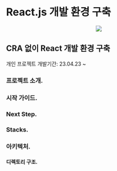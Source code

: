 # React.js 개발 환경 구축

<div style="text-align:center">
    <a href="https://hits.seeyoufarm.com"><img src="https://hits.seeyoufarm.com/api/count/incr/badge.svg?url=https%3A%2F%2Fgithub.com%2Fseungdeok%2Fwithout-cra&count_bg=%2379C83D&title_bg=%23555555&icon=&icon_color=%23E7E7E7&title=hits&edge_flat=false"/></a>
</div>

## CRA 없이 React 개발 환경 구축
개인 프로젝트
개발기간: 23.04.23 ~

### 프로젝트 소개.

### 시작 가이드.

### Next Step.


### Stacks.

### 아키텍처.
#### 디렉토리 구조.
```
```

